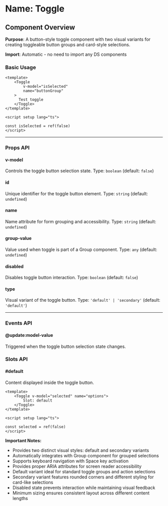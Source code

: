 # Name: Toggle
## Component Overview

**Purpose**: A button-style toggle component with two visual variants for creating toggleable button groups and card-style selections.

**Import**: Automatic - no need to import any DS components

### Basic Usage

```vue
<template>
    <Toggle 
        v-model="isSelected"
        name="buttonGroup"
    >
      Test toggle
    </Toggle>
</template>

<script setup lang="ts">

const isSelected = ref(false)
</script>
```

---

### Props API

#### v-model
Controls the toggle button selection state. Type: `boolean` (default: `false`)

#### id
Unique identifier for the toggle button element. Type: `string` (default: `undefined`)

#### name
Name attribute for form grouping and accessibility. Type: `string` (default: `undefined`)

#### group-value
Value used when toggle is part of a Group component. Type: `any` (default: `undefined`)

#### disabled
Disables toggle button interaction. Type: `boolean` (default: `false`)

#### type
Visual variant of the toggle button. Type: `'default' | 'secondary'` (default: `'default'`)

---

### Events API

#### @update:model-value
Triggered when the toggle button selection state changes.

### Slots API

#### #default
Content displayed inside the toggle button.

```vue
<template>
    <Toggle v-model="selected" name="options">
        Slot: default
    </Toggle>
</template>

<script setup lang="ts">

const selected = ref(false)
</script>
```

**Important Notes:**
- Provides two distinct visual styles: default and secondary variants
- Automatically integrates with Group component for grouped selections
- Supports keyboard navigation with Space key activation
- Provides proper ARIA attributes for screen reader accessibility
- Default variant ideal for standard toggle groups and action selections
- Secondary variant features rounded corners and different styling for card-like selections
- Disabled state prevents interaction while maintaining visual feedback
- Minimum sizing ensures consistent layout across different content lengths